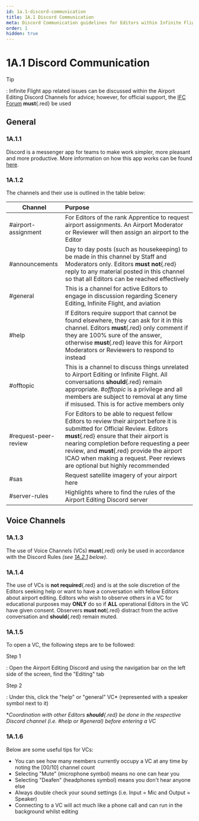 ```yaml
---
id: 1a.1-discord-communication
title: 1A.1 Discord Communication
meta: Discord Communication guidelines for Editors within Infinite Flight.
order: 1
hidden: true
---
```


# 1A.1  Discord Communication

 

Tip

: Infinite Flight app related issues can be discussed within the Airport Editing Discord Channels for advice; however, for official support, the [IFC Forum](https://community.infiniteflight.com/c/support/17) **must**{.red} be used



## General

### 1A.1.1    

Discord is a messenger app for teams to make work simpler, more pleasant and more productive. More information on how this app works can be found [here](https://support.discord.com/hc/en-us).

 

### 1A.1.2

 The channels and their use is outlined in the table below:

| Channel              | Purpose                                                      |
| -------------------- | :----------------------------------------------------------- |
| #airport-assignment  | For Editors of the rank Apprentice to request airport assignments. An Airport Moderator or Reviewer will then assign an airport to the Editor |
| #announcements       | Day to day posts (such as housekeeping) to be made in this channel by Staff and Moderators only. Editors **must not**{.red} reply to any material posted in this channel so that all Editors can be reached effectively |
| #general             | This is a channel for active Editors to engage in discussion regarding Scenery Editing, Infinite Flight, and aviation |
| #help                | If Editors require support that cannot be found elsewhere, they can ask for it in this channel. Editors **must**{.red} only comment if they are 100% sure of the answer, otherwise **must**{.red} leave this for Airport Moderators or Reviewers to respond to instead |
| #offtopic            | This is a channel to discuss things unrelated to Airport Editing or Infinite Flight. All conversations **should**{.red} remain appropriate. *#offtopic* is a privilege and all members are subject to removal at any time if misused. This is for active members only |
| #request-peer-review | For Editors to be able to request fellow Editors to review their airport before it is submitted for Official Review. Editors **must**{.red} ensure that their airport is nearing completion before requesting a peer review, and **must**{.red} provide the airport ICAO when making a request. Peer reviews are optional but highly recommended |
| #sas                 | Request satellite imagery of your airport here               |
| #server-rules        | Highlights where to find the rules of the Airport Editing Discord server |



## Voice Channels

### 1A.1.3

The use of Voice Channels (VCs) **must**{.red} only be used in accordance with the Discord Rules *(see [1A.2.1](/guide/scenery-editing-manual/1a.-administration/1a.2-discord-rules#1a.2.1) below)*. 



### 1A.1.4

The use of VCs is **not required**{.red} and is at the sole discretion of the Editors seeking help or want to have a conversation with fellow Editors about airport editing. Editors who wish to observe others in a VC for educational purposes may **ONLY** do so if **ALL** operational Editors in the VC have given consent. Observers **must not**{.red} distract from the active conversation and **should**{.red} remain muted.



### 1A.1.5

To open a VC, the following steps are to be followed:



Step 1

: Open the Airport Editing Discord and using the navigation bar on the left side of the screen, find the "Editing" tab



Step 2

: Under this, click the "help" or "general" VC* (represented with a speaker symbol next to it)



**Coordination with other Editors **should**{.red} be done in the respective Discord channel (i.e. *#help* or *#general*) before entering a VC*



### 1A.1.6

Below are some useful tips for VCs:

- You can see how many members currently occupy a VC at any time by noting the [00/10] channel count
- Selecting "Mute" (microphone symbol) means no one can hear you
- Selecting "Deafen" (headphones symbol) means you don't hear anyone else
- Always double check your sound settings (i.e. Input = Mic and Output = Speaker)
- Connecting to a VC will act much like a phone call and can run in the background whilst editing